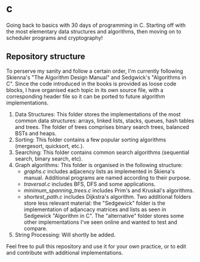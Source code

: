 # c
Going back to basics with 30 days of programming in C. Starting off with the most elementary data structures and algorithms, then moving on to scheduler programs and cryptography!

## Repository structure
To perserve my sanity and follow a certain order, I'm currently following Skienna's "The Algorithm Design Manual" and Sedgwick's "Algorithms in C". Since the code introduced in the books is provided as loose code blocks, I have organised each topic in its own source file, with a corresponding header file so it can be ported to future algorithm implementations.
1. Data Structures:
This folder stores the implementations of the most common data structures: arrays, linked lists, stacks, queues, hash tables and trees. The folder of trees comprises binary search trees, balanced BSTs and heaps.
2. Sorting:
This folder contains a few popular sorting algorithms (mergesort, quicksort, etc.). 
3. Searching:
This folder contains common search algorithms (sequential search, binary search, etc).
3. Graph algorithms:
This folder is organised in the following structure:
    - *graphs.c* includes adjacency lists as implemented in Skiena's manual.
Additional programs are named according to their purpose. 
    - *traversal.c* includes BFS, DFS and some applications.
    - *minimum_spanning_trees.c* includes Prim's and Kruskal's algorithms. 
    - *shortest_path.c* includes Dijkstra's algorithm.
Two additional folders store less relevant material: the "Sedgewick" folder is the implementation of adjancacy matrices and lists as seen in Sedgewick "Algorithm in C". The "alternative" folder stores some other implementations I've seen online and wanted to test and compare.
4. String Processing:
Will shortly be added. 


Feel free to pull this repository and use it for your own practice, or to edit and contribute with additional implementations.